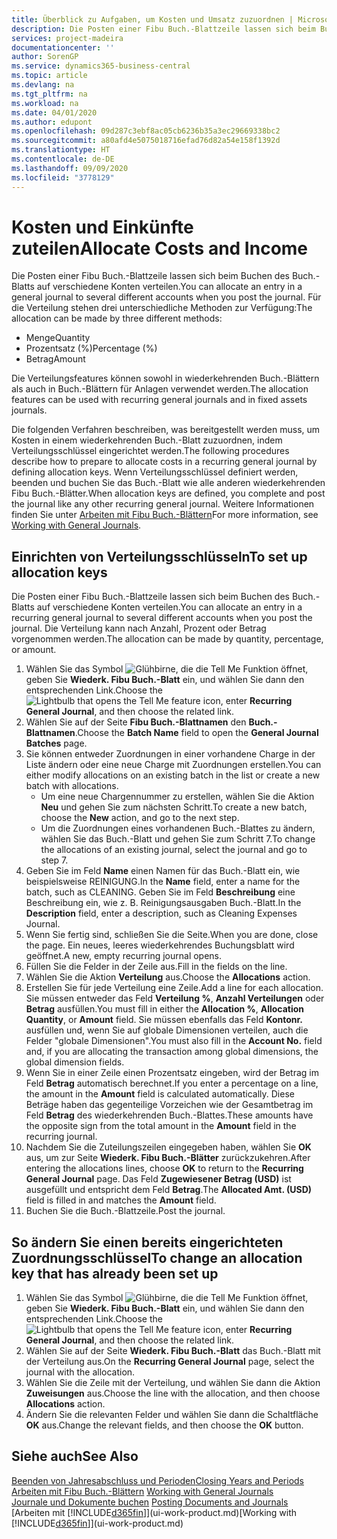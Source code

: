 ```yaml
---
title: Überblick zu Aufgaben, um Kosten und Umsatz zuzuordnen | Microsoft Docs
description: Die Posten einer Fibu Buch.-Blattzeile lassen sich beim Buchen des Buch.-Blatts auf verschiedene Konten verteilen.
services: project-madeira
documentationcenter: ''
author: SorenGP
ms.service: dynamics365-business-central
ms.topic: article
ms.devlang: na
ms.tgt_pltfrm: na
ms.workload: na
ms.date: 04/01/2020
ms.author: edupont
ms.openlocfilehash: 09d287c3ebf8ac05cb6236b35a3ec29669338bc2
ms.sourcegitcommit: a80afd4e5075018716efad76d82a54e158f1392d
ms.translationtype: HT
ms.contentlocale: de-DE
ms.lasthandoff: 09/09/2020
ms.locfileid: "3778129"
---
```

# <a name="allocate-costs-and-income"></a><span data-ttu-id="18b55-103">Kosten und Einkünfte zuteilen</span><span class="sxs-lookup"><span data-stu-id="18b55-103">Allocate Costs and Income</span></span>
<span data-ttu-id="18b55-104">Die Posten einer Fibu Buch.-Blattzeile lassen sich beim Buchen des Buch.-Blatts auf verschiedene Konten verteilen.</span><span class="sxs-lookup"><span data-stu-id="18b55-104">You can allocate an entry in a general journal to several different accounts when you post the journal.</span></span> <span data-ttu-id="18b55-105">Für die Verteilung stehen drei unterschiedliche Methoden zur Verfügung:</span><span class="sxs-lookup"><span data-stu-id="18b55-105">The allocation can be made by three different methods:</span></span>

* <span data-ttu-id="18b55-106">Menge</span><span class="sxs-lookup"><span data-stu-id="18b55-106">Quantity</span></span>
* <span data-ttu-id="18b55-107">Prozentsatz (%)</span><span class="sxs-lookup"><span data-stu-id="18b55-107">Percentage (%)</span></span>
* <span data-ttu-id="18b55-108">Betrag</span><span class="sxs-lookup"><span data-stu-id="18b55-108">Amount</span></span>

<span data-ttu-id="18b55-109">Die Verteilungsfeatures können sowohl in wiederkehrenden Buch.-Blättern als auch in Buch.-Blättern für Anlagen verwendet werden.</span><span class="sxs-lookup"><span data-stu-id="18b55-109">The allocation features can be used with recurring general journals and in fixed assets journals.</span></span>
<!--You can also distribute the cost or revenue of a line to an intercompany partner when you post a sales or purchase document. When you post the document, a line will be posted in your general journal, and a corresponding line will be created in the intercompany outbox.-->

<span data-ttu-id="18b55-110">Die folgenden Verfahren beschreiben, was bereitgestellt werden muss, um Kosten in einem wiederkehrenden Buch.-Blatt zuzuordnen, indem Verteilungsschlüssel eingerichtet werden.</span><span class="sxs-lookup"><span data-stu-id="18b55-110">The following procedures describe how to prepare to allocate costs in a recurring general journal by defining allocation keys.</span></span> <span data-ttu-id="18b55-111">Wenn Verteilungsschlüssel definiert werden, beenden und buchen Sie das Buch.-Blatt wie alle anderen wiederkehrenden Fibu Buch.-Blätter.</span><span class="sxs-lookup"><span data-stu-id="18b55-111">When allocation keys are defined, you complete and post the journal like any other recurring general journal.</span></span> <span data-ttu-id="18b55-112">Weitere Informationen finden Sie unter [Arbeiten mit Fibu Buch.-Blättern](ui-work-general-journals.md)</span><span class="sxs-lookup"><span data-stu-id="18b55-112">For more information, see [Working with General Journals](ui-work-general-journals.md).</span></span>

## <a name="to-set-up-allocation-keys"></a><span data-ttu-id="18b55-113">Einrichten von Verteilungsschlüsseln</span><span class="sxs-lookup"><span data-stu-id="18b55-113">To set up allocation keys</span></span>
<span data-ttu-id="18b55-114">Die Posten einer Fibu Buch.-Blattzeile lassen sich beim Buchen des Buch.-Blatts auf verschiedene Konten verteilen.</span><span class="sxs-lookup"><span data-stu-id="18b55-114">You can allocate an entry in a recurring general journal to several different accounts when you post the journal.</span></span> <span data-ttu-id="18b55-115">Die Verteilung kann nach Anzahl, Prozent oder Betrag vorgenommen werden.</span><span class="sxs-lookup"><span data-stu-id="18b55-115">The allocation can be made by quantity, percentage, or amount.</span></span>
1. <span data-ttu-id="18b55-116">Wählen Sie das Symbol ![Glühbirne, die die Tell Me Funktion öffnet](media/ui-search/search_small.png "Sagen Sie mir, was Sie tun wollen"), geben Sie **Wiederk. Fibu Buch.-Blatt** ein, und wählen Sie dann den entsprechenden Link.</span><span class="sxs-lookup"><span data-stu-id="18b55-116">Choose the ![Lightbulb that opens the Tell Me feature](media/ui-search/search_small.png "Tell me what you want to do") icon, enter **Recurring General Journal**, and then choose the related link.</span></span>
2. <span data-ttu-id="18b55-117">Wählen Sie auf der Seite **Fibu Buch.-Blattnamen** den **Buch.-Blattnamen**.</span><span class="sxs-lookup"><span data-stu-id="18b55-117">Choose the **Batch Name** field to open the **General Journal Batches** page.</span></span>
3. <span data-ttu-id="18b55-118">Sie können entweder Zuordnungen in einer vorhandene Charge in der Liste ändern oder eine neue Charge mit Zuordnungen erstellen.</span><span class="sxs-lookup"><span data-stu-id="18b55-118">You can either modify allocations on an existing batch in the list or create a new batch with allocations.</span></span>
   * <span data-ttu-id="18b55-119">Um eine neue Chargennummer zu erstellen, wählen Sie die Aktion **Neu** und gehen Sie zum nächsten Schritt.</span><span class="sxs-lookup"><span data-stu-id="18b55-119">To create a new batch, choose the **New** action, and go to the next step.</span></span>
   * <span data-ttu-id="18b55-120">Um die Zuordnungen eines vorhandenen Buch.-Blattes zu ändern, wählen Sie das Buch.-Blatt und gehen Sie zum Schritt 7.</span><span class="sxs-lookup"><span data-stu-id="18b55-120">To change the allocations of an existing journal, select the journal and go to step 7.</span></span>    
4. <span data-ttu-id="18b55-121">Geben Sie im Feld **Name** einen Namen für das Buch.-Blatt ein, wie beispielsweise REINIGUNG.</span><span class="sxs-lookup"><span data-stu-id="18b55-121">In the **Name** field, enter a name for the batch, such as CLEANING.</span></span> <span data-ttu-id="18b55-122">Geben Sie im Feld **Beschreibung** eine Beschreibung ein, wie z. B. Reinigungsausgaben Buch.-Blatt.</span><span class="sxs-lookup"><span data-stu-id="18b55-122">In the **Description** field, enter a description, such as Cleaning Expenses Journal.</span></span>
5. <span data-ttu-id="18b55-123">Wenn Sie fertig sind, schließen Sie die Seite.</span><span class="sxs-lookup"><span data-stu-id="18b55-123">When you are done, close the page.</span></span> <span data-ttu-id="18b55-124">Ein neues, leeres wiederkehrendes Buchungsblatt wird geöffnet.</span><span class="sxs-lookup"><span data-stu-id="18b55-124">A new, empty recurring journal opens.</span></span>
6. <span data-ttu-id="18b55-125">Füllen Sie die Felder in der Zeile aus.</span><span class="sxs-lookup"><span data-stu-id="18b55-125">Fill in the fields on the line.</span></span>
7. <span data-ttu-id="18b55-126">Wählen Sie die Aktion **Verteilung** aus.</span><span class="sxs-lookup"><span data-stu-id="18b55-126">Choose the **Allocations** action.</span></span>
8. <span data-ttu-id="18b55-127">Erstellen Sie für jede Verteilung eine Zeile.</span><span class="sxs-lookup"><span data-stu-id="18b55-127">Add a line for each allocation.</span></span> <span data-ttu-id="18b55-128">Sie müssen entweder das Feld **Verteilung %**, **Anzahl Verteilungen** oder **Betrag** ausfüllen.</span><span class="sxs-lookup"><span data-stu-id="18b55-128">You must fill in either the **Allocation %**, **Allocation Quantity**, or **Amount** field.</span></span> <span data-ttu-id="18b55-129">Sie müssen ebenfalls das Feld **Kontonr.** ausfüllen und, wenn Sie auf globale Dimensionen verteilen, auch die Felder "globale Dimensionen".</span><span class="sxs-lookup"><span data-stu-id="18b55-129">You must also fill in the **Account No.** field and, if you are allocating the transaction among global dimensions, the global dimension fields.</span></span>
9. <span data-ttu-id="18b55-130">Wenn Sie in einer Zeile einen Prozentsatz eingeben, wird der Betrag im Feld **Betrag** automatisch berechnet.</span><span class="sxs-lookup"><span data-stu-id="18b55-130">If you enter a percentage on a line, the amount in the **Amount** field is calculated automatically.</span></span> <span data-ttu-id="18b55-131">Diese Beträge haben das gegenteilige Vorzeichen wie der Gesamtbetrag im Feld **Betrag** des wiederkehrenden Buch.-Blattes.</span><span class="sxs-lookup"><span data-stu-id="18b55-131">These amounts have the opposite sign from the total amount in the **Amount** field in the recurring journal.</span></span>
10. <span data-ttu-id="18b55-132">Nachdem Sie die Zuteilungszeilen eingegeben haben, wählen Sie **OK** aus, um zur Seite **Wiederk. Fibu Buch.-Blätter** zurückzukehren.</span><span class="sxs-lookup"><span data-stu-id="18b55-132">After entering the allocations lines, choose **OK** to return to the **Recurring General Journal** page.</span></span> <span data-ttu-id="18b55-133">Das Feld **Zugewiesener Betrag (USD)** ist ausgefüllt und entspricht dem Feld **Betrag**.</span><span class="sxs-lookup"><span data-stu-id="18b55-133">The **Allocated Amt. (USD)** field is filled in and matches the **Amount** field.</span></span>
11. <span data-ttu-id="18b55-134">Buchen Sie die Buch.-Blattzeile.</span><span class="sxs-lookup"><span data-stu-id="18b55-134">Post the journal.</span></span>

## <a name="to-change-an-allocation-key-that-has-already-been-set-up"></a><span data-ttu-id="18b55-135">So ändern Sie einen bereits eingerichteten Zuordnungsschlüssel</span><span class="sxs-lookup"><span data-stu-id="18b55-135">To change an allocation key that has already been set up</span></span>
1. <span data-ttu-id="18b55-136">Wählen Sie das Symbol ![Glühbirne, die die Tell Me Funktion öffnet](media/ui-search/search_small.png "Sagen Sie mir, was Sie tun wollen"), geben Sie **Wiederk. Fibu Buch.-Blatt** ein, und wählen Sie dann den entsprechenden Link.</span><span class="sxs-lookup"><span data-stu-id="18b55-136">Choose the ![Lightbulb that opens the Tell Me feature](media/ui-search/search_small.png "Tell me what you want to do") icon, enter **Recurring General Journal**, and then choose the related link.</span></span>
2. <span data-ttu-id="18b55-137">Wählen Sie auf der Seite **Wiederk. Fibu Buch.-Blatt** das Buch.-Blatt mit der Verteilung aus.</span><span class="sxs-lookup"><span data-stu-id="18b55-137">On the **Recurring General Journal** page, select the journal with the allocation.</span></span>
3. <span data-ttu-id="18b55-138">Wählen Sie die Zeile mit der Verteilung, und wählen Sie dann die Aktion **Zuweisungen** aus.</span><span class="sxs-lookup"><span data-stu-id="18b55-138">Choose the line with the allocation, and then choose **Allocations** action.</span></span>
4. <span data-ttu-id="18b55-139">Ändern Sie die relevanten Felder und wählen Sie dann die Schaltfläche **OK** aus.</span><span class="sxs-lookup"><span data-stu-id="18b55-139">Change the relevant fields, and then choose the **OK** button.</span></span>

## <a name="see-also"></a><span data-ttu-id="18b55-140">Siehe auch</span><span class="sxs-lookup"><span data-stu-id="18b55-140">See Also</span></span>
[<span data-ttu-id="18b55-141">Beenden von Jahresabschluss und Perioden</span><span class="sxs-lookup"><span data-stu-id="18b55-141">Closing Years and Periods</span></span>](year-close-years-periods.md)  
<span data-ttu-id="18b55-142">[Arbeiten mit Fibu Buch.-Blättern](ui-work-general-journals.md)  </span><span class="sxs-lookup"><span data-stu-id="18b55-142">[Working with General Journals](ui-work-general-journals.md)  </span></span>  
<span data-ttu-id="18b55-143">[Journale und Dokumente buchen](ui-post-documents-journals.md)  </span><span class="sxs-lookup"><span data-stu-id="18b55-143">[Posting Documents and Journals](ui-post-documents-journals.md)  </span></span>  
<span data-ttu-id="18b55-144">[Arbeiten mit [!INCLUDE[d365fin](includes/d365fin_md.md)]](ui-work-product.md)</span><span class="sxs-lookup"><span data-stu-id="18b55-144">[Working with [!INCLUDE[d365fin](includes/d365fin_md.md)]](ui-work-product.md)</span></span>
